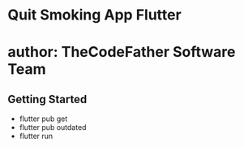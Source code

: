 # Quit Smoking App Flutter

# author: TheCodeFather Software Team

## Getting Started

- flutter pub get
- flutter pub outdated
- flutter run
